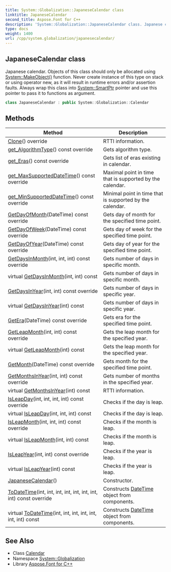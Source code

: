 ```yaml
---
title: System::Globalization::JapaneseCalendar class
linktitle: JapaneseCalendar
second_title: Aspose.Font for C++
description: 'System::Globalization::JapaneseCalendar class. Japanese calendar. Objects of this class should only be allocated using System::MakeObject() function. Never create instance of this type on stack or using operator new, as it will result in runtime errors and/or assertion faults. Always wrap this class into System::SmartPtr pointer and use this pointer to pass it to functions as argument in C++.'
type: docs
weight: 1400
url: /cpp/system.globalization/japanesecalendar/
---
```

## JapaneseCalendar class


Japanese calendar. Objects of this class should only be allocated using [System::MakeObject()](../../system/makeobject/) function. Never create instance of this type on stack or using operator new, as it will result in runtime errors and/or assertion faults. Always wrap this class into [System::SmartPtr](../../system/smartptr/) pointer and use this pointer to pass it to functions as argument.

```cpp
class JapaneseCalendar : public System::Globalization::Calendar
```

## Methods

| Method | Description |
| --- | --- |
| [Clone](./clone/)() override | RTTI information. |
| [get_AlgorithmType](./get_algorithmtype/)() const override | Gets algorithm type. |
| [get_Eras](./get_eras/)() const override | Gets list of eras existing in calendar. |
| [get_MaxSupportedDateTime](./get_maxsupporteddatetime/)() const override | Maximal point in time that is supported by the calendar. |
| [get_MinSupportedDateTime](./get_minsupporteddatetime/)() const override | Minimal point in time that is supported by the calendar. |
| [GetDayOfMonth](./getdayofmonth/)(DateTime) const override | Gets day of month for the specified time point. |
| [GetDayOfWeek](./getdayofweek/)(DateTime) const override | Gets day of week for the specified time point. |
| [GetDayOfYear](./getdayofyear/)(DateTime) const override | Gets day of year for the specified time point. |
| [GetDaysInMonth](./getdaysinmonth/)(int, int, int) const override | Gets number of days in specific month. |
| virtual [GetDaysInMonth](./getdaysinmonth/)(int, int) const | Gets number of days in specific month. |
| [GetDaysInYear](./getdaysinyear/)(int, int) const override | Gets number of days in specific year. |
| virtual [GetDaysInYear](./getdaysinyear/)(int) const | Gets number of days in specific year. |
| [GetEra](./getera/)(DateTime) const override | Gets era for the specified time point. |
| [GetLeapMonth](./getleapmonth/)(int, int) const override | Gets the leap month for the specified year. |
| virtual [GetLeapMonth](./getleapmonth/)(int) const | Gets the leap month for the specified year. |
| [GetMonth](./getmonth/)(DateTime) const override | Gets month for the specified time point. |
| [GetMonthsInYear](./getmonthsinyear/)(int, int) const override | Gets number of months in the specified year. |
| virtual [GetMonthsInYear](./getmonthsinyear/)(int) const | RTTI information. |
| [IsLeapDay](./isleapday/)(int, int, int, int) const override | Checks if the day is leap. |
| virtual [IsLeapDay](./isleapday/)(int, int, int) const | Checks if the day is leap. |
| [IsLeapMonth](./isleapmonth/)(int, int, int) const override | Checks if the month is leap. |
| virtual [IsLeapMonth](./isleapmonth/)(int, int) const | Checks if the month is leap. |
| [IsLeapYear](./isleapyear/)(int, int) const override | Checks if the year is leap. |
| virtual [IsLeapYear](./isleapyear/)(int) const | Checks if the year is leap. |
| [JapaneseCalendar](./japanesecalendar/)() | Constructor. |
| [ToDateTime](./todatetime/)(int, int, int, int, int, int, int, int) const override | Constructs [DateTime](../../system/datetime/) object from components. |
| virtual [ToDateTime](./todatetime/)(int, int, int, int, int, int, int) const | Constructs [DateTime](../../system/datetime/) object from components. |
## See Also

* Class [Calendar](../calendar/)
* Namespace [System::Globalization](../)
* Library [Aspose.Font for C++](../../)
